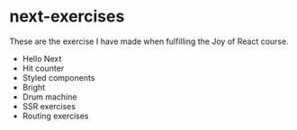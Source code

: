 # next-exercises

These are the exercise I have made when fulfilling the Joy of React course.

- Hello Next
- Hit counter
- Styled components
- Bright
- Drum machine
- SSR exercises
- Routing exercises
